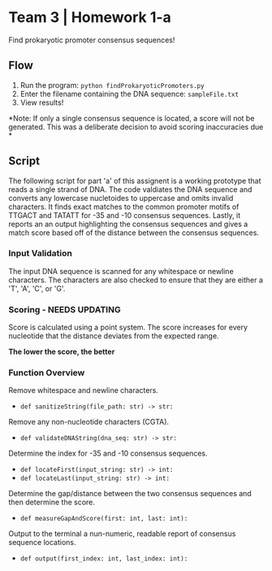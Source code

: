 # Team 3 | Homework 1-a
Find prokaryotic promoter consensus sequences!
## Flow
1. Run the program:
`python findProkaryoticPromoters.py`
2. Enter the filename containing the DNA sequence:
`sampleFile.txt`
3. View results!

*Note: If only a single consensus sequence is located, a score will not be generated. This was a deliberate decision to avoid scoring inaccuracies due *

## Script
The following script for part 'a' of this assignent is a working prototype that reads a single strand of DNA. The code valdiates the DNA sequence and converts any lowercase nucletoides to uppercase and omits invalid characters. It finds exact matches to the common promoter motifs of TTGACT and TATATT for -35 and -10 consensus sequences. Lastly, it reports an an output highlighting the consensus sequences and gives a match score based off of the distance between the consensus sequences.

### Input Validation
The input DNA sequence is scanned for any whitespace or newline characters. The characters are also checked to ensure that they are either a 'T', 'A', 'C', or 'G'.

### Scoring - NEEDS UPDATING
Score is calculated using a point system. The score increases for every nucleotide that the distance deviates from the expected range. 

**The lower the score, the better**

### Function Overview
Remove whitespace and newline characters.
- `def sanitizeString(file_path: str) -> str:`

Remove any non-nucleotide characters (CGTA).
- `def validateDNAString(dna_seq: str) -> str:`

Determine the index for -35 and -10 consensus sequences.
- `def locateFirst(input_string: str) -> int:`
- `def locateLast(input_string: str) -> int:`

Determine the gap/distance between the two consensus sequences and then determine the score.
- `def measureGapAndScore(first: int, last: int):`

Output to the terminal a nun-numeric, readable report of consensus sequence locations.
- `def output(first_index: int, last_index: int):`


